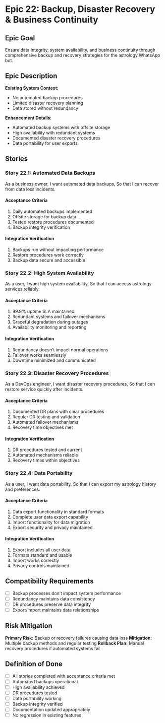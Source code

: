 # Epic 22: Backup, Disaster Recovery & Business Continuity

## Epic Goal

Ensure data integrity, system availability, and business continuity through comprehensive backup and recovery strategies for the astrology WhatsApp bot.

## Epic Description

**Existing System Context:**

- No automated backup procedures
- Limited disaster recovery planning
- Data stored without redundancy

**Enhancement Details:**

- Automated backup systems with offsite storage
- High availability with redundant systems
- Documented disaster recovery procedures
- Data portability for user exports

## Stories

### Story 22.1: Automated Data Backups

As a business owner,
I want automated data backups,
So that I can recover from data loss incidents.

#### Acceptance Criteria

1. Daily automated backups implemented
2. Offsite storage for backup data
3. Tested restore procedures documented
4. Backup integrity verification

#### Integration Verification

1. Backups run without impacting performance
2. Restore procedures work correctly
3. Backup data secure and accessible

### Story 22.2: High System Availability

As a user,
I want high system availability,
So that I can access astrology services reliably.

#### Acceptance Criteria

1. 99.9% uptime SLA maintained
2. Redundant systems and failover mechanisms
3. Graceful degradation during outages
4. Availability monitoring and reporting

#### Integration Verification

1. Redundancy doesn't impact normal operations
2. Failover works seamlessly
3. Downtime minimized and communicated

### Story 22.3: Disaster Recovery Procedures

As a DevOps engineer,
I want disaster recovery procedures,
So that I can restore service quickly after incidents.

#### Acceptance Criteria

1. Documented DR plans with clear procedures
2. Regular DR testing and validation
3. Automated failover mechanisms
4. Recovery time objectives met

#### Integration Verification

1. DR procedures tested and current
2. Automated mechanisms reliable
3. Recovery times within objectives

### Story 22.4: Data Portability

As a user,
I want data portability,
So that I can export my astrology history and preferences.

#### Acceptance Criteria

1. Data export functionality in standard formats
2. Complete user data export capability
3. Import functionality for data migration
4. Export security and privacy maintained

#### Integration Verification

1. Export includes all user data
2. Formats standard and usable
3. Import works correctly
4. Privacy controls maintained

## Compatibility Requirements

- [ ] Backup processes don't impact system performance
- [ ] Redundancy maintains data consistency
- [ ] DR procedures preserve data integrity
- [ ] Export/import maintains data relationships

## Risk Mitigation

**Primary Risk:** Backup or recovery failures causing data loss
**Mitigation:** Multiple backup methods and regular testing
**Rollback Plan:** Manual recovery procedures if automated systems fail

## Definition of Done

- [ ] All stories completed with acceptance criteria met
- [ ] Automated backups operational
- [ ] High availability achieved
- [ ] DR procedures tested
- [ ] Data portability working
- [ ] Backup integrity verified
- [ ] Documentation updated appropriately
- [ ] No regression in existing features

